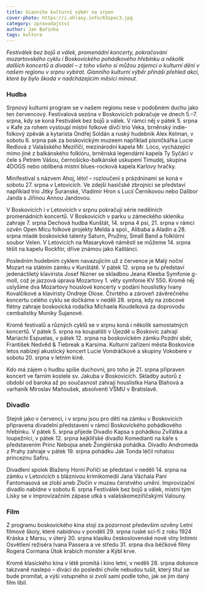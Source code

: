 ```yaml
---
title: Gianniho kulturní výběr na srpen
cover-photo: https://i.ohlasy.info/63zpoc3.jpg
category: zpravodajství
author: Jan Bařinka
tags: kultura
---
```


*Festiválek bez bojů a válek, promenádní koncerty, pokračování mozartovského cyklu i Boskovického pohádkového hřebínku a několik dalších koncertů a divadel – z toho všeho si můžou zájemci o kulturní dění v našem regionu v srpnu vybírat. Gianniho kulturní výběr přináší přehled akcí, které by bylo škoda v nadcházejícím měsíci minout.*

### Hudba

Srpnový kulturní program se v našem regionu nese v podobném duchu jako ten červencový. Festivalová sezóna v Boskovicích pokračuje ve dnech 5.–7. srpna, kdy se koná Festiválek bez bojů a válek. V rámci něj v pátek 5. srpna v Kafe za rohem vystoupí místní folkové dívčí trio Veka, brněnský indie-folkový zpěvák a kytarista Ondřej Soldán a ruský hudebník Alex Kelman, v sobotu 6. srpna pak za boskovickým muzeem například písničkářka Lucie Redlová z Valašského Meziříčí, mezinárodní kapela Mr. Loco, vycházející mimo jiné z balkánského folklóru, brněnská legendární kapela Ty Syčáci v čele s Petrem Vášou, černošicko-balkánské uskupení Timudej, skupina 4DOGS nebo oblíbená místní blues-rocková kapela Karlovy hračky.

Minifestival s názvem Ahoj, léto! – rozloučení s prázdninami se koná v sobotu 27. srpna v Letovicích. Ve zdejší hasičské zbrojnici se představí například trio Jitky Šuranské, Vladimír Hron s Lucií Černíkovou nebo Dalibor Janda s Jiřinou Annou Jandovou.

V Boskovicích i v Letovicích v srpnu pokračují série nedělních promenádních koncertů. V Boskovicích v parku u zámeckého skleníku zahraje 7. srpna Dechová hudba Kunštát, 14. srpna 4 psi, 21. srpna v rámci ozvěn Open Micu folkové projekty Melda a spol., Alibaba a Aladin a 28. srpna mladé boskovické talenty Saturn, Pružiny, Small Band a folklórní soubor Velen. V Letovicích na Masarykově náměstí se můžeme 14. srpna těšit na kapelu Rockfór, dříve známou jako Kaštánci.

Posledním hudebním cyklem navazujícím už z července je Malý noční Mozart na státním zámku v Kunštátě. V pátek 12. srpna se tu představí jedenáctiletý klavírista Josef Nizner se skladbou Jeana Kleeba Symfonie g-moll, což je jazzová úprava Mozartovy 1. věty symfonie KV 550. Kromě něj uslyšíme dva Mozartovy houslové koncerty v podání houslistky Ivany Kovalčíkové a klavíristy Ondreje Olose. Čtvrtého a zároveň závěrečného koncertu celého cyklu se dočkáme v neděli 28. srpna, kdy na zobcové flétny zahraje boskovická rodačka Michaela Koudelková za doprovodu cembalistky Moniky Šujanové.

Kromě festivalů a různých cyklů se v srpnu koná i několik samostatných koncertů. V pátek 5. srpna na koupališti v Újezdě u Boskovic zahrají Mariachi Espuelas, v pátek 12. srpna na boskovickém zámku Pozdní sběr, František Nedvěd & Tiebreak a Karsima. Kulturní zařízení města Boskovice letos nabízejí akustický koncert Lucie Vondráčkové a skupiny Vokobere v sobotu 20. srpna v letním kině.

Kdo má zájem o hudbu spíše duchovní, pro toho je 21. srpna připraven koncert ve farním kostele sv. Jakuba v Boskovicích. Skladby autorů z období od baroka až po současnost zahrají houslistka Hana Blahová a varhaník Miroslav Maňoušek, absolventi VŠMU v Bratislavě.

### Divadlo

Stejně jako v červenci, i v srpnu jsou pro děti na zámku v Boskovicích připravena divadelní představení v rámci Boskovického pohádkového hřebínku. V pátek 5. srpna přijede Divadlo Kapsa s pohádkou Zvířátka a loupežníci, v pátek 12. srpna kejklířské divadlo Komedianti na káře s představením Princ Nebojsa aneb Žonglérská pohádka. Divadlo Andromeda z Prahy zahraje v pátek 19. srpna pohádku Jak Tonda léčil rohatou princeznu Safiru.

Divadlení spolek Blaženy Horní Poříčí se představí v neděli 14. srpna na zámku v Letovicích s bláznivou krimikomedií Jana Váchala Paní Fantomasová se zlobí aneb Zločin v muzeu čerstvého umění. Improvizační divadlo nabídne v sobotu 6. srpna Festiválek bez bojů a válek, místní tým Lísky se v improvizačním zápase utká s valašskomeziříčskými Valouny.

### Film

Z programu boskovického kina stojí za pozornost především ozvěny Letní filmové školy, které nabídnou v pondělí 29. srpna ruské sci-fi z roku 1924 Kráska z Marsu, v úterý 30. srpna klasiku československé nové vlny Intimní Osvětlení režiséra Ivana Passera a ve středu 31. srpna dva béčkové filmy Rogera Cormana Útok krabích monster a Kýbl krve.

Kromě klasického kina v létě promítá i kino letní, v neděli 28. srpna dokonce takzvaně naslepo – diváci do poslední chvíle nebudou tušit, který titul se bude promítat, a výši vstupného si zvolí sami podle toho, jak se jim daný film líbil.
